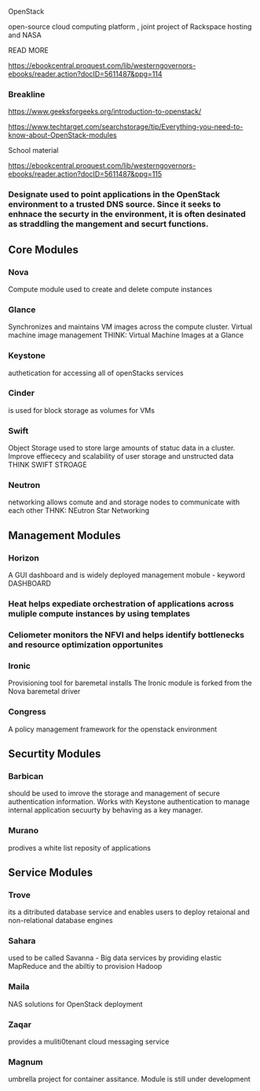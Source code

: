 OpenStack

open-source cloud computing platform , joint project of Rackspace hosting and NASA

READ MORE

https://ebookcentral.proquest.com/lib/westerngovernors-ebooks/reader.action?docID=5611487&ppg=114

### Breakline

https://www.geeksforgeeks.org/introduction-to-openstack/

https://www.techtarget.com/searchstorage/tip/Everything-you-need-to-know-about-OpenStack-modules

School material

https://ebookcentral.proquest.com/lib/westerngovernors-ebooks/reader.action?docID=5611487&ppg=115

### Designate used to point applications in the OpenStack environment to a trusted DNS source. Since it seeks to enhnace the securty in the environment, it is often desinated as straddling the mangement and securt functions.




## Core Modules

### Nova 
Compute module used to create and delete compute instances

### Glance
Synchronizes and maintains VM images across the compute cluster. Virtual machine image management THINK: Virtual Machine Images at a Glance

### Keystone
 authetication for accessing all of openStacks services

### Cinder
 is used for block storage as volumes for VMs

### Swift
 Object Storage used to store large amounts of statuc data in a cluster. Improve effiececy and scalability of user storage and unstructed data THINK SWIFT STROAGE

### Neutron
 networking allows comute and and storage nodes to communicate with each other THNK: NEutron Star Networking


## Management Modules 

### Horizon
A GUI dashboard and is widely deployed management mobule - keyword DASHBOARD 

### Heat helps expediate orchestration of applications across muliple compute instances by using templates

### Celiometer monitors the NFVI and helps identify bottlenecks and resource optimization opportunites 

### Ironic 
Provisioning tool for baremetal installs The Ironic module is forked from the Nova baremetal driver

### Congress
A policy management framework for the openstack environment


## Securtity Modules 

### Barbican
 should be used to imrove the storage and management of secure authentication information. Works with Keystone authentication to manage internal application secuurty by behaving as a key manager.

### Murano
 prodives a white list reposity of applications


## Service Modules 

### Trove
 its a ditributed database service and enables users to deploy retaional and non-relational database engines

### Sahara
 used to be called Savanna - Big data services by providing elastic MapReduce and the abiltiy to provision Hadoop

### Maila
 NAS solutions for OpenStack deployment

### Zaqar
 provides a muliti0tenant cloud messaging service

### Magnum
 umbrella project for container assitance. Module is still under development
